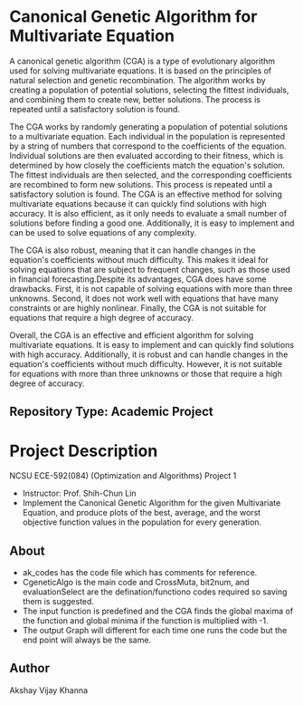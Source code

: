 # Canonical Genetic Algorithm for Multivariate Equation

A canonical genetic algorithm (CGA) is a type of evolutionary algorithm used for solving multivariate equations. It is based on the principles of natural selection and genetic recombination. The algorithm works by creating a population of potential solutions, selecting the fittest individuals, and combining them to create new, better solutions. The process is repeated until a satisfactory solution is found.

The CGA works by randomly generating a population of potential solutions to a multivariate equation. Each individual in the population is represented by a string of numbers that correspond to the coefficients of the equation. Individual solutions are then evaluated according to their fitness, which is determined by how closely the coefficients match the equation's solution. The fittest individuals are then selected, and the corresponding coefficients are recombined to form new solutions. This process is repeated until a satisfactory solution is found. The CGA is an effective method for solving multivariate equations because it can quickly find solutions with high accuracy. It is also efficient, as it only needs to evaluate a small number of solutions before finding a good one. Additionally, it is easy to implement and can be used to solve equations of any complexity.

The CGA is also robust, meaning that it can handle changes in the equation's coefficients without much difficulty. This makes it ideal for solving equations that are subject to frequent changes, such as those used in financial forecasting.Despite its advantages, CGA does have some drawbacks. First, it is not capable of solving equations with more than three unknowns. Second, it does not work well with equations that have many constraints or are highly nonlinear. Finally, the CGA is not suitable for equations that require a high degree of accuracy.

Overall, the CGA is an effective and efficient algorithm for solving multivariate equations. It is easy to implement and can quickly find solutions with high accuracy. Additionally, it is robust and can handle changes in the equation's coefficients without much difficulty. However, it is not suitable for equations with more than three unknowns or those that require a high degree of accuracy.

## Repository Type: Academic Project

# Project Description
NCSU ECE-592(084) (Optimization and Algorithms) Project 1
- Instructor: Prof. Shih-Chun Lin
- Implement the Canonical Genetic Algorithm for the given Multivariate Equation, and produce plots of the best, average, and the worst objective function values in the population for every generation.
  
## About
- ak_codes has the code file which has comments for reference. 
- CgeneticAlgo is the main code and CrossMuta, bit2num, and evaluationSelect are the defination/functiono codes required so saving them is suggested.
- The input function is predefined and the CGA finds the global maxima of the function and global minima if the function is multiplied with -1.
- The output Graph will different for each time one runs the code but the end point will always be the same.


## Author
Akshay Vijay Khanna

